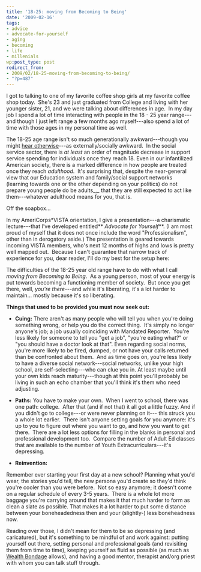 ```yaml
---
title: '18-25: moving from Becoming to Being'
date: '2009-02-16'
tags:
- advice
- advocate-for-yourself
- aging
- becoming
- life
- millenials
wp:post_type: post
redirect_from:
- 2009/02/18-25-moving-from-becoming-to-being/
- "?p=487"
---
```


I got to talking to one of my favorite coffee shop girls at my favorite coffee shop today.  She's 23 and just graduated from College and living with her younger sister, 21, and we were talking about differences in age.  In my day job I spend a lot of time interacting with people in the 18 - 25 year range---and though I just left range a few months ago myself---also spend a lot of time with those ages in my personal time as well.

The 18-25 age range isn't so much generationally awkward---though you might [hear otherwise](http://www.reason.com/news/show/28956.html)---as externally/socially awkward.  In the social service sector, there is _at least_ an order of magnitude decrease in support service spending for individuals once they reach 18. Even in our infantilized American society, there is a marked difference in how people are treated once they reach _adulthood_.  It's surprising that, despite the near-general view that our Education system and family/social support networks (learning towards one or the other depending on your politics) do not prepare young people do be adults_,_ that they are still expected to act like them---whatever adulthood means for you, that is.

Off the soapbox...

In my AmeriCorps\*VISTA orientation, I give a presentation---a charismatic lecture---that I've developed entitled** _Advocate for Yourself_**. (I am most proud of myself that it does not once include the word "Professionalism", other than in derogatory aside.) The presentation is geared towards incoming VISTA members, who's next 12 months of highs and lows is pretty well mapped out.  Because I can't guarantee that narrow track of experience for you, dear reader, I'll do my best for the setup here:

The difficulties of the 18-25 year old range have to do with what I call _moving from Becoming to Being_.  As a young person, most of your energy is put towards becoming a functioning member of society.  But once you get there, well, _you're there_---and while it's liberating, it's a lot harder to maintain... mostly because it's so liberating.

**Things that used to be provided you must now seek out:**

- **Cuing:** There aren't as many people who will tell you when you're doing something wrong, or help you do the correct thing.  It's simply no longer anyone's job; a job usually coinciding with Mandated Reporter.  You're less likely for someone to tell you "get a job", "you're eating what?" or "you should have a doctor look at that". Even regarding social norms, you're more likely to be fired, dumped, or not have your calls returned than be confronted about them.  And as time goes on, you're less likely to have a diverse social network---social networks, unlike your high school, are self-selecting---who can clue you in. At least maybe until your own kids reach maturity---though at this point you'll probably be living in such an echo chamber that you'll think it's them who need adjusting.

- **Paths:** You have to make your own.  When I went to school, there was one path: college.  After that (and if not that) it all got a little fuzzy. And if you didn't go to college---or were never planning on it--- this struck you a whole lot earlier.  There isn't anyone setting goals for you anymore: it's up to you to figure out where you want to go, and how you want to get there.  There are a lot less options for filling in the blanks in personal and professional development too.  Compare the number of Adult Ed classes that are available to the number of Youth Extracurriculars---it's depressing.

- **Reinvention:**

Remember ever starting your first day at a new school? Planning what you'd wear, the stories you'd tell, the new persona you'd create so they'd think you're cooler than you were before.  Not so easy anymore; it doesn't come on a regular schedule of every 3-5 years.  There is a whole lot more baggage you're carrying around that makes it that much harder to form as clean a slate as possible. That makes it a lot harder to put some distance between your boneheadedness then and your (slightly-) less boneheadness now.

Reading over those, I didn't mean for them to be so depressing (and caricatured), but it's something to be mindful of and work against: putting yourself out there, setting personal and professional goals (and revisiting them from time to time), keeping yourself as fluid as possible (as much as [Wealth Bondage](http://www.wealthbondage.com/2005/05/the_constructio.html) allows), and having a good mentor, therapist and/org priest with whom you can talk stuff through.
